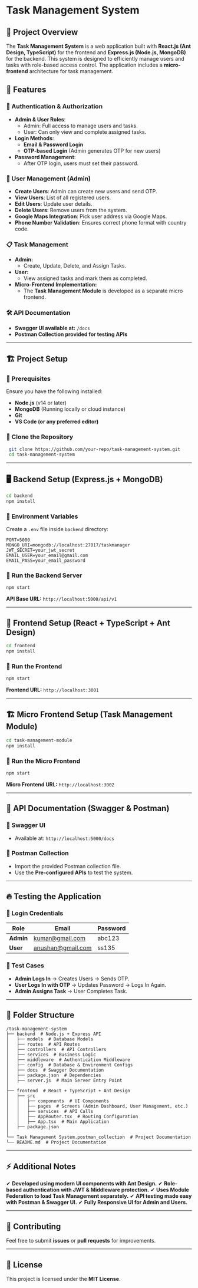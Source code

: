 # Task Management System

## 📌 Project Overview
The **Task Management System** is a web application built with **React.js (Ant Design, TypeScript)** for the frontend and **Express.js (Node.js, MongoDB)** for the backend. This system is designed to efficiently manage users and tasks with role-based access control. The application includes a **micro-frontend** architecture for task management.

## 🚀 Features
### **🔑 Authentication & Authorization**
- **Admin & User Roles**:
  - Admin: Full access to manage users and tasks.
  - User: Can only view and complete assigned tasks.
- **Login Methods**:
  - **Email & Password Login**
  - **OTP-based Login** (Admin generates OTP for new users)
- **Password Management**:
  - After OTP login, users must set their password.
  
### **👥 User Management (Admin)**
- **Create Users**: Admin can create new users and send OTP.
- **View Users**: List of all registered users.
- **Edit Users**: Update user details.
- **Delete Users**: Remove users from the system.
- **Google Maps Integration**: Pick user address via Google Maps.
- **Phone Number Validation**: Ensures correct phone format with country code.

### **📋 Task Management**
- **Admin:**
  - Create, Update, Delete, and Assign Tasks.
- **User:**
  - View assigned tasks and mark them as completed.
- **Micro-Frontend Implementation:**
  - The **Task Management Module** is developed as a separate micro frontend.

### **🛠 API Documentation**
- **Swagger UI available at:** `/docs`
- **Postman Collection provided for testing APIs**

---

## 🏗️ Project Setup
### **🔹 Prerequisites**
Ensure you have the following installed:
- **Node.js** (v14 or later)
- **MongoDB** (Running locally or cloud instance)
- **Git**
- **VS Code (or any preferred editor)**

### **🔹 Clone the Repository**
```sh
 git clone https://github.com/your-repo/task-management-system.git
 cd task-management-system
```

---

## 🖥️ Backend Setup (Express.js + MongoDB)
```sh
cd backend
npm install
```
### **🔹 Environment Variables**
Create a `.env` file inside `backend` directory:
```env
PORT=5000
MONGO_URI=mongodb://localhost:27017/taskmanager
JWT_SECRET=your_jwt_secret
EMAIL_USER=your_email@gmail.com
EMAIL_PASS=your_email_password
```
### **🔹 Run the Backend Server**
```sh
npm start
```
**API Base URL:** `http://localhost:5000/api/v1`

---

## 🎨 Frontend Setup (React + TypeScript + Ant Design)
```sh
cd frontend
npm install
```
### **🔹 Run the Frontend**
```sh
npm start
```
**Frontend URL:** `http://localhost:3001`

---

## 🏗️ Micro Frontend Setup (Task Management Module)
```sh
cd task-management-module
npm install
```
### **🔹 Run the Micro Frontend**
```sh
npm start
```
**Micro Frontend URL:** `http://localhost:3002`

---

## 📖 API Documentation (Swagger & Postman)
### **🔹 Swagger UI**
- Available at: `http://localhost:5000/docs`

### **🔹 Postman Collection**
- Import the provided Postman collection file.
- Use the **Pre-configured APIs** to test the system.

---

## 🔥 Testing the Application
### **🔹 Login Credentials**
| Role | Email | Password |
|------|-----------------|------------|
| **Admin** | kumar@gmail.com | abc123 |
| **User** | anushan@gmail.com | ss135 |

### **🔹 Test Cases**
- **Admin Logs In** → Creates Users → Sends OTP.
- **User Logs In with OTP** → Updates Password → Logs In Again.
- **Admin Assigns Task** → User Completes Task.

---

## 📌 Folder Structure
```
/task-management-system
├── backend  # Node.js + Express API
│   ├── models  # Database Models
│   ├── routes  # API Routes
│   ├── controllers  # API Controllers
│   ├── services  # Business Logic
│   ├── middleware  # Authentication Middleware
│   ├── config  # Database & Environment Configs
│   ├── docs  # Swagger Documentation
│   ├── package.json  # Dependencies
│   ├── server.js  # Main Server Entry Point
│
├── frontend  # React + TypeScript + Ant Design
│   ├── src
│   │   ├── components  # UI Components
│   │   ├── pages  # Screens (Admin Dashboard, User Management, etc.)
│   │   ├── services  # API Calls
│   │   ├── AppRouter.tsx  # Routing Configuration
│   │   ├── App.tsx  # Main Application
│   ├── package.json
│
└── Task Management System.postman_collection  # Project Documentation
└── README.md  # Project Documentation
```

---

## ⚡️ Additional Notes
✔ **Developed using modern UI components with Ant Design.**
✔ **Role-based authentication with JWT & Middleware protection.**
✔ **Uses Module Federation to load Task Management separately.**
✔ **API testing made easy with Postman & Swagger UI.**
✔ **Fully Responsive UI for Admin and Users.**

---

## 🤝 Contributing
Feel free to submit **issues** or **pull requests** for improvements.

---

## 📝 License
This project is licensed under the **MIT License**.
